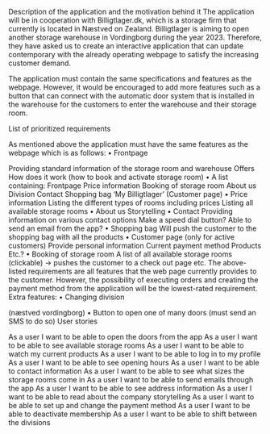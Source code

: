 Description of the application and the motivation behind it The application will be in cooperation with Billigtlager.dk, which is a storage firm that currently is located in Næstved on Zealand. Billigtlager is aiming to open another storage warehouse in Vordingborg during the year 2023. Therefore, they have asked us to create an interactive application that can update contemporary with the already operating webpage to satisfy the increasing customer demand.

The application must contain the same specifications and features as the webpage. However, it would be encouraged to add more features such as a button that can connect with the automatic door system that is installed in the warehouse for the customers to enter the warehouse and their storage room.

List of prioritized requirements

As mentioned above the application must have the same features as the webpage which is as follows: • Frontpage

Providing standard information of the storage room and warehouse
Offers
How does it work (how to book and activate storage room) • A list containing:
Frontpage
Price information
Booking of storage room
About us
Division
Contact
Shopping bag
‘My Billigtlager’ (Customer page) • Price information
Listing the different types of rooms including prices
Listing all available storage rooms • About us
Storytelling • Contact
Providing information on various contact options
Make a speed dial button?
Able to send an email from the app? • Shopping bag
Will push the customer to the shopping bag with all the products • Customer page (only for active customers)
Provide personal information
Current payment method
Products
Etc.? • Booking of storage room
A list of all available storage rooms (clickable) -> pushes the customer to a check out page etc.
The above-listed requirements are all features that the web page currently provides to the customer. However, the possibility of executing orders and creating the payment method from the application will be the lowest-rated requirement. Extra features: • Changing division

(næstved vordingborg) • Button to open one of many doors (must send an SMS to do so)
User stories

As a user I want to be able to open the doors from the app
As a user I want to be able to see available storage rooms
As a user I want to be able to watch my current products
As a user I want to be able to log in to my profile
As a user I want to be able to see opening hours
As a user I want to be able to contact information
As a user I want to be able to see what sizes the storage rooms come in
As a user I want to be able to send emails through the app
As a user I want to be able to see address information
As a user I want to be able to read about the company storytelling
As a user I want to be able to set up and change the payment method
As a user I want to be able to deactivate membership
As a user I want to be able to shift between the divisions
